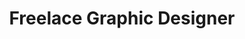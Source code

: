 ---
title: Freelace Graphic Designer
location: Johor Bahru, Johor, Malaysia
start: 2021-04-01
end: 2024-08-31
---